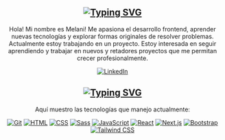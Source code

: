 <div align="center">

  ## [![Typing SVG](https://readme-typing-svg.herokuapp.com?font=Fira+Code&pause=1000&center=true&vCenter=true&width=435&lines=About+me)](https://git.io/typing-svg)

  Hola! Mi nombre es Melani! Me apasiona el desarrollo frontend, aprender nuevas tecnologías y explorar formas originales de resolver problemas. Actualmente estoy trabajando en un proyecto. Estoy interesada en seguir aprendiendo y trabajar en nuevos y retadores proyectos que me permitan crecer profesionalmente.

  [![LinkedIn](https://img.shields.io/badge/LinkedIn--_.svg?style=social&logo=linkedin)](https://www.linkedin.com/in/melania-mares-321034262/)


  ## [![Typing SVG](https://readme-typing-svg.herokuapp.com?font=Fira+Code&pause=1000&center=true&vCenter=true&width=435&lines=Technologies)](https://git.io/typing-svg)
  Aquí muestro las tecnologías que manejo actualmente:

  [![Git](https://img.shields.io/badge/Git--_.svg?style=social&logo=git)](https://git-scm.com/)
  [![HTML](https://img.shields.io/badge/HTML--_.svg?style=social&logo=html5)](https://developer.mozilla.org/es/docs/Web/HTML)
  [![CSS](https://img.shields.io/badge/CSS--_.svg?style=social&logo=css3)](https://developer.mozilla.org/es/docs/Web/CSS)
  [![Sass](https://img.shields.io/badge/Sass--_.svg?style=social&logo=sass)](https://sass-lang.com/)
  [![JavaScript](https://img.shields.io/badge/JavaScript--_.svg?style=social&logo=javascript)](https://developer.mozilla.org/es/docs/Web/JavaScript)
  [![React](https://img.shields.io/badge/React--_.svg?style=social&logo=react)](https://reactjs.org/)
  [![Next.js](https://img.shields.io/badge/Next.js--_.svg?style=social&logo=next.js)](https://nextjs.org/)
  [![Bootstrap](https://img.shields.io/badge/Bootstrap--_.svg?style=social&logo=bootstrap)](https://getbootstrap.com/)
  [![Tailwind CSS](https://img.shields.io/badge/Tailwind_CSS--_.svg?style=social&logo=tailwind-css)](https://tailwindcss.com/)
<div/>
